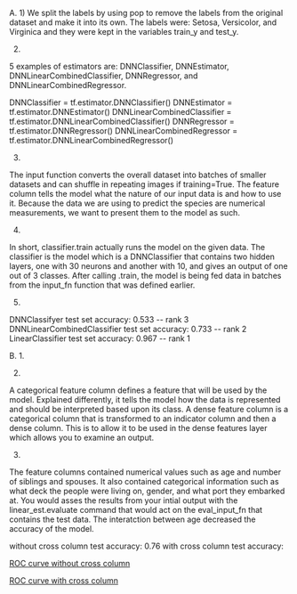A.
1)
We split the labels by using pop to remove the labels from the original dataset and make it into its own.
The labels were: Setosa, Versicolor, and Virginica and they were kept in the variables train_y and test_y.

2)
5 examples of estimators are: DNNClassifier, DNNEstimator, DNNLinearCombinedClassifier, DNNRegressor, and 
DNNLinearCombinedRegressor.

DNNClassifier = tf.estimator.DNNClassifier()
DNNEstimator = tf.estimator.DNNEstimator()
DNNLinearCombinedClassifier = tf.estimator.DNNLinearCombinedClassifier()
DNNRegressor = tf.estimator.DNNRegressor()
DNNLinearCombinedRegressor = tf.estimator.DNNLinearCombinedRegressor()

3. 
The input function converts the overall dataset into batches of smaller datasets and can shuffle in repeating
images if training=True.
The feature column tells the model what the nature of our input data is and how to use it. Because the data
we are using to predict the species are numerical measurements, we want to present them to the model as such.

4.
In short, classifier.train actually runs the model on the given data. The classifier is the model which 
is a DNNClassifier that contains two hidden layers, one with 30 neurons and another with 10, and gives an
output of one out of 3 classes. After calling .train, the model is being fed data in batches from the 
input_fn function that was defined earlier.

5.
DNNClassifyer test set accuracy: 0.533 -- rank 3
DNNLinearCombinedClassifier test set accuracy: 0.733 -- rank 2
LinearClassifier test set accuracy: 0.967 -- rank 1

B.
1.


2.
A categorical feature column defines a feature that will be used by the model. Explained differently, it
tells the model how the data is represented and should be interpreted based upon its class. A dense feature column is a categorical column that is transformed to an indicator column and then a dense column. This is to allow it to be used in the dense features layer which allows you to examine an output.


3.
The feature columns contained numerical values such as age and number of siblings and spouses. It also contained categorical information such as what deck the people were living on, gender, and what port they embarked at. You would asses the results from your intial output with the linear_est.evaluate command that would act on the eval_input_fn that contains the test data. The interatction between age decreased the accuracy of the model.

without cross column test accuracy: 0.76
with cross column test accuracy: 

[ROC curve without cross column]()

[ROC curve with cross column]()
